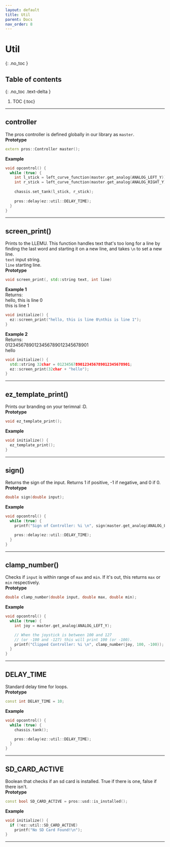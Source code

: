 ```yaml
---
layout: default
title: Util
parent: Docs
nav_order: 8
---
```



# **Util**
{: .no_toc }

## Table of contents
{: .no_toc .text-delta }

1. TOC
{:toc}


---


## controller
The pros controller is defined globally in our library as `master`.     
**Prototype**
```cpp
extern pros::Controller master();
```

**Example** 
```cpp
void opcontrol() {
  while (true) {
    int l_stick = left_curve_function(master.get_analog(ANALOG_LEFT_Y));
    int r_stick = left_curve_function(master.get_analog(ANALOG_RIGHT_Y));
    
    chassis.set_tank(l_stick, r_stick);
    
    pros::delay(ez::util::DELAY_TIME);
  }
}
```


---


## screen_print() 
Prints to the LLEMU.  This function handles text that's too long for a line by finding the last word and starting it on a new line, and takes `\n` to set a new line.   
`text` input string.  
`line` starting line.  
**Prototype**
```cpp
void screen_print(, std::string text, int line)
```

**Example 1**  
Returns:  
hello, this is line 0   
this is line 1
```cpp
void initialize() {
  ez::screen_print("hello, this is line 0\nthis is line 1");
}
```

**Example 2**  
Returns:  
01234567890123456789012345678901   
hello
```cpp
void initialize() {
  std::string 32char = 01234567890123456789012345678901;
  ez::screen_print(32char + "hello");
}
```


---


## ez_template_print() 
Prints our branding on your terimnal :D.   
**Prototype**
```cpp
void ez_template_print();
```

**Example**
```cpp
void initialize() {
  ez_template_print();
}
```


---


## sign() 
Returns the sign of the input.  Returns 1 if positive, -1 if negative, and 0 if 0.    
**Prototype**
```cpp
double sign(double input);
```

**Example**
```cpp
void opcontrol() {
  while (true) {
    printf("Sign of Controller: %i \n", sign(master.get_analog(ANALOG_LEFT_Y)));

    pros::delay(ez::util::DELAY_TIME);
  }
}
```


---


## clamp_number() 
Checks if `input` is within range of `max` and `min`.  If it's out, this returns `max` or `min` respectively.    
**Prototype**
```cpp
double clamp_number(double input, double max, double min);
```

**Example**
```cpp
void opcontrol() {
  while (true) {
    int joy = master.get_analog(ANALOG_LEFT_Y);

    // When the joystick is between 100 and 127
    // (or -100 and -127) this will print 100 (or -100).
    printf("Clipped Controller: %i \n", clamp_number(joy, 100, -100)); 
  }
}
```


---


## DELAY_TIME 
Standard delay time for loops.    
**Prototype**
```cpp
const int DELAY_TIME = 10;
```

**Example**
```cpp
void opcontrol() {
  while (true) {
    chassis.tank();

    pros::delay(ez::util::DELAY_TIME);
  }
}
```


---


## SD_CARD_ACTIVE
Boolean that checks if an sd card is installed.  True if there is one, false if there isn't.    
**Prototype**
```cpp
const bool SD_CARD_ACTIVE = pros::usd::is_installed();
```

**Example**
```cpp
void initialize() {
  if (!ez::util::SD_CARD_ACTIVE) 
    printf("No SD Card Found!\n");
}
```


---


